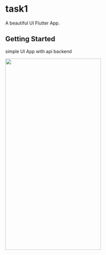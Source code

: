 # task1

A beautiful UI Flutter App.

## Getting Started

simple UI App with api backend

<img src="https://user-images.githubusercontent.com/92157668/192308239-18192009-fbed-4019-b3b9-0cce8311c133.jpg" width="300" height="600">





